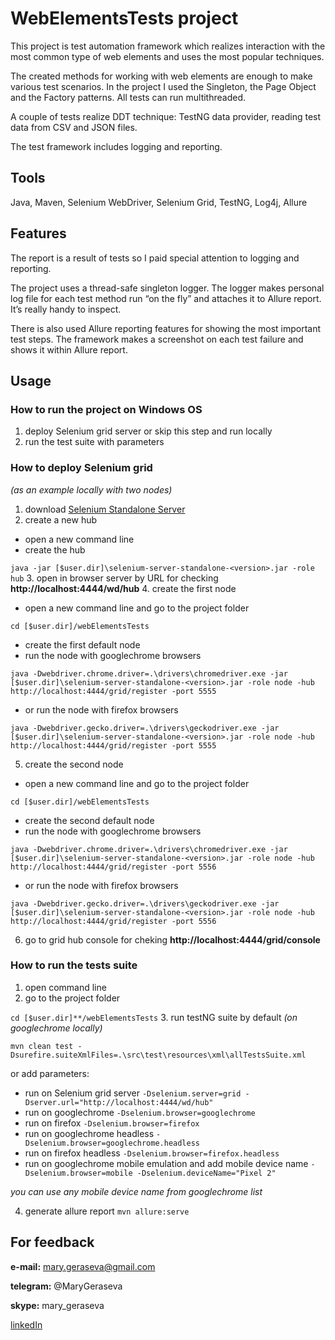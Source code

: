 # WebElementsTests project

This project is test automation framework which realizes interaction with the most common type of web elements and uses the most popular techniques.

The created methods for working with web elements are enough to make various test scenarios. In the project I used the Singleton, the Page Object and the Factory patterns. All tests can run multithreaded.

A couple of tests realize DDT technique: TestNG data provider, reading test data from CSV and JSON files.

The test framework includes logging and reporting.

## Tools
Java, Maven, Selenium WebDriver, Selenium Grid, TestNG, Log4j, Allure

## Features
The report is a result of tests so I paid special attention to logging and reporting.

The project uses a thread-safe singleton logger. The logger makes personal log file for each test method run “on the fly” and attaches it to Allure report. It’s really handy to inspect.

There is also used Allure reporting features for showing the most important test steps. The framework makes a screenshot on each test failure and shows it within Allure report.

## Usage

### How to run the project on Windows OS
1. deploy Selenium grid server or skip this step and run locally
2. run the test suite with parameters

### How to deploy Selenium grid
*(as an example locally with two nodes)*
1. download [Selenium Standalone Server](https://www.seleniumhq.org/download/)
2. create a new hub
  * open a new command line
  * create the hub
  
  ```java -jar [$user.dir]\selenium-server-standalone-<version>.jar -role hub```
3. open in browser server by URL for checking **http://localhost:4444/wd/hub**
4. create the first node
  * open a new command line and go to the project folder
  
  ```cd [$user.dir]/webElementsTests```
  * create the first default node
  * run the node with googlechrome browsers
  
```java -Dwebdriver.chrome.driver=.\drivers\chromedriver.exe -jar [$user.dir]\selenium-server-standalone-<version>.jar -role node -hub http://localhost:4444/grid/register -port 5555```
  * or run the node with firefox browsers
  
```java -Dwebdriver.gecko.driver=.\drivers\geckodriver.exe -jar [$user.dir]\selenium-server-standalone-<version>.jar -role node -hub http://localhost:4444/grid/register -port 5555```

 5. create the second node
  * open a new command line and go to the project folder
  
 ```cd [$user.dir]/webElementsTests```
  * create the second default node
  * run the node with googlechrome browsers
  
```java -Dwebdriver.chrome.driver=.\drivers\chromedriver.exe -jar [$user.dir]\selenium-server-standalone-<version>.jar -role node -hub http://localhost:4444/grid/register -port 5556```
  * or run the node with firefox browsers
  
```java -Dwebdriver.gecko.driver=.\drivers\geckodriver.exe -jar [$user.dir]\selenium-server-standalone-<version>.jar -role node -hub http://localhost:4444/grid/register -port 5556```

6. go to grid hub console for cheking **http://localhost:4444/grid/console**

### How to run the tests suite

1. open command line
2. go to the project folder

```cd [$user.dir]**/webElementsTests```
3. run testNG suite by default *(on googlechrome locally)* 

```mvn clean test -Dsurefire.suiteXmlFiles=.\src\test\resources\xml\allTestsSuite.xml```

or add parameters:
  * run on Selenium grid server `-Dselenium.server=grid -Dserver.url="http://localhost:4444/wd/hub"`
  * run on googlechrome `-Dselenium.browser=googlechrome`
  * run on firefox `-Dselenium.browser=firefox`
  * run on googlechrome headless `-Dselenium.browser=googlechrome.headless`
  * run on firefox headless `-Dselenium.browser=firefox.headless`
  * run on googlechrome mobile emulation and add mobile device name 
  ```-Dselenium.browser=mobile -Dselenium.deviceName="Pixel 2"```
  
  *you can use any mobile device name from googlechrome list*
  
4. generate allure report `mvn allure:serve`

## For feedback

**e-mail:** mary.geraseva@gmail.com

**telegram:** @MaryGeraseva

**skype:** mary_geraseva

[linkedIn](https://www.linkedin.com/in/maria-geraseva/)
